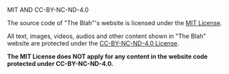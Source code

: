 MIT AND CC-BY-NC-ND-4.0

The source code of "The Blah"'s website is licensed under the [MIT License](/LICENSE.MIT.md).

All text, images, videos, audios and other content shown in "The Blah" website are protected under the [CC-BY-NC-ND-4.0 License](/LICENSE.CC-BY-NC-ND-4.0.md).

**The MIT License does NOT apply for any content in the website code protected under CC-BY-NC-ND-4.0.**
